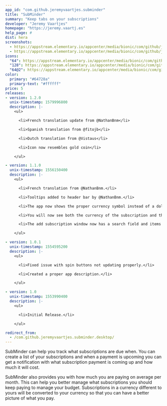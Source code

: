 ```yaml
---
app_id: "com.github.jeremyvaartjes.subminder"
title: "SubMinder"
summary: "Keep tabs on your subscriptions"
developer: "Jeremy Vaartjes"
homepage: "https://jeremy.vaartj.es"
help_page: #
dist: hera
screenshots:
  - https://appstream.elementary.io/appcenter/media/bionic/com/github/jeremyvaartjes.subminder/02305A7612077D0B76BF5678E4927ABF/screenshots/image-1_orig.png
  - https://appstream.elementary.io/appcenter/media/bionic/com/github/jeremyvaartjes.subminder/02305A7612077D0B76BF5678E4927ABF/screenshots/image-2_orig.png
icons:
  "64": https://appstream.elementary.io/appcenter/media/bionic/com/github/jeremyvaartjes.subminder/02305A7612077D0B76BF5678E4927ABF/icons/64x64/com.github.jeremyvaartjes.subminder_com.github.jeremyvaartjes.subminder.png
  "128": https://appstream.elementary.io/appcenter/media/bionic/com/github/jeremyvaartjes.subminder/02305A7612077D0B76BF5678E4927ABF/icons/128x128/com.github.jeremyvaartjes.subminder_com.github.jeremyvaartjes.subminder.png
  "64@2": https://appstream.elementary.io/appcenter/media/bionic/com/github/jeremyvaartjes.subminder/02305A7612077D0B76BF5678E4927ABF/icons/64x64@2/com.github.jeremyvaartjes.subminder_com.github.jeremyvaartjes.subminder.png
color:
  primary: "#64728a"
  primary-text: "#ffffff"
price: 5
releases:
- version: 1.2.0
  unix-timestamp: 1579996800
  description: |-
    <ul>

      <li>French translation update from @NathanBnm</li>

      <li>Spanish translation from @fitojb</li>

      <li>Dutch translation from @Vistaus</li>

      <li>Icon now resembles gold coin</li>

    </ul>

- version: 1.1.0
  unix-timestamp: 1556150400
  description: |-
    <ul>

      <li>French translation from @NathanBnm.</li>

      <li>Tooltips added to header bar by @NathanBnm.</li>

      <li>The app now shows the proper currency symbol instead of a dollar symbol.</li>

      <li>You will now see both the currency of the subscription and the converted value for each subscription.</li>

      <li>The add subscription window now has a search field and items in the list are sorted.</li>

    </ul>

- version: 1.0.1
  unix-timestamp: 1554595200
  description: |-
    <ul>

      <li>Fixed issue with spin buttons not updating properly.</li>

      <li>Created a proper app description.</li>

    </ul>

- version: 1.0
  unix-timestamp: 1553990400
  description: |-
    <ul>

      <li>Initial Release.</li>

    </ul>

redirect_from:
  - /com.github.jeremyvaartjes.subminder.desktop/
---
```

<p>SubMinder can help you track what subscriptions are due when. You can create a list of your subscriptions and when a payment is upcoming you can get a notification with what subscription payment is coming up and how much it will cost.</p>
<p>SubMinder also provides you with how much you are paying on average per month. This can help you better manage what subscriptions you should keep paying to manage your budget. Subscriptions in a currency different to yours will be converted to your currency so that you can have a better picture of what you pay.</p>
